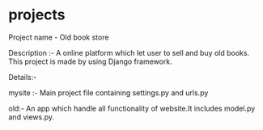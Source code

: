 # projects

Project name - Old book store


Description :- A online platform which let user to sell and buy old books.
                This project is made by using Django framework.
                
                
Details:-
  
  mysite :- Main project file containing settings.py and urls.py
  
  
  old:- An app which handle all functionality of website.It includes model.py and views.py.

